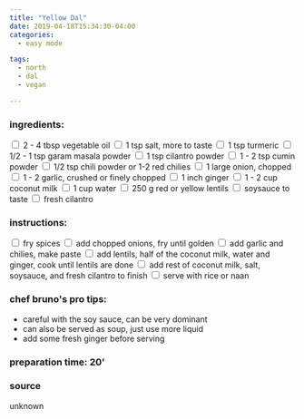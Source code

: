 ```yaml
---
title: "Yellow Dal"
date: 2019-04-18T15:34:30-04:00
categories:
  - easy mode

tags:
  - north
  - dal
  - vegan

---
```


### ingredients:

<input type="checkbox"> 2 - 4 tbsp vegetable oil
<input type="checkbox"> 1 tsp salt, more to taste
<input type="checkbox"> 1 tsp turmeric
<input type="checkbox"> 1/2 - 1 tsp garam masala powder
<input type="checkbox"> 1 tsp cilantro powder
<input type="checkbox"> 1 - 2 tsp cumin powder
<input type="checkbox"> 1/2 tsp chili powder or 1-2 red chilies
<input type="checkbox"> 1 large onion, chopped
<input type="checkbox"> 1 - 2 garlic, crushed or finely chopped
<input type="checkbox"> 1 inch ginger
<input type="checkbox"> 1 - 2 cup coconut milk
<input type="checkbox"> 1 cup water
<input type="checkbox"> 250 g red or yellow lentils
<input type="checkbox"> soysauce to taste
<input type="checkbox"> fresh cilantro

### instructions:
<input type="checkbox"> fry spices
<input type="checkbox"> add chopped onions, fry until golden
<input type="checkbox"> add garlic and chilies, make paste
<input type="checkbox"> add lentils, half of the coconut milk, water and ginger, cook until lentils are done
<input type="checkbox"> add rest of coconut milk, salt, soysauce, and fresh cilantro to finish
<input type="checkbox"> serve with rice or naan

### chef bruno's pro tips:

- careful with the soy sauce, can be very dominant
- can also be served as soup, just use more liquid
- add some fresh ginger before serving


### preparation time: 20'

### source

unknown


